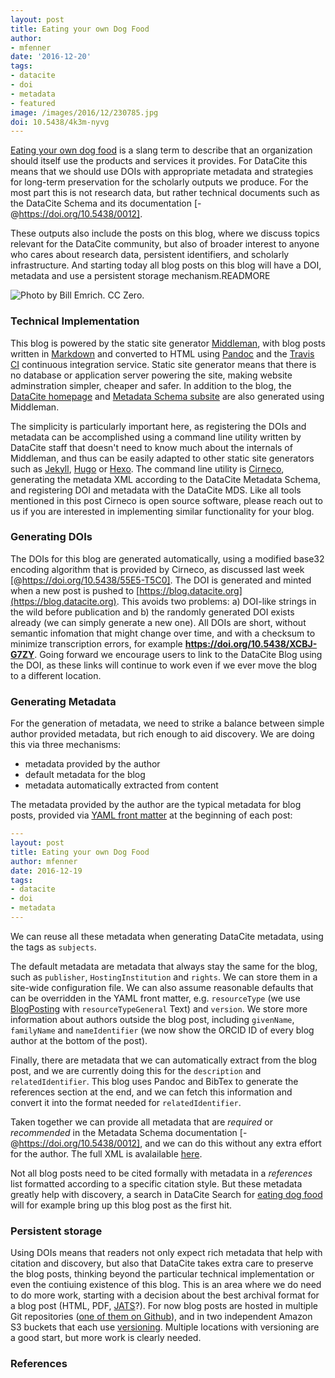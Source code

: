 ```yaml
---
layout: post
title: Eating your own Dog Food
author: 
- mfenner
date: '2016-12-20'
tags:
- datacite
- doi
- metadata
- featured
image: /images/2016/12/230785.jpg
doi: 10.5438/4k3m-nyvg
---
```

[Eating your own dog food](https://newrepublic.com/article/115349/dogfooding-tech-slang-working-out-glitches) is a slang term to describe that an organization should itself use the products and services it provides. For DataCite this means that we should use DOIs with appropriate metadata and strategies for long-term preservation for the scholarly outputs we produce. For the most part this is not research data, but rather technical documents such as the DataCite Schema and its documentation [-@https://doi.org/10.5438/0012].

These outputs also include the posts on this blog, where we discuss topics relevant for the DataCite community, but also of broader interest to anyone who cares about research data, persistent identifiers, and scholarly infrastructure. And starting today all blog posts on this blog will have a DOI, metadata and use a persistent storage mechanism.READMORE

![Photo by [Bill Emrich](https://www.pexels.com/photo/black-and-tan-yorkshire-terrier-puppy-230785/). [CC Zero](https://creativecommons.org/publicdomain/zero/1.0/).](/images/2016/12/230785.jpg)

### Technical Implementation

This blog is powered by the static site generator [Middleman](https://middlemanapp.com/), with blog posts written in [Markdown](http://commonmark.org/) and converted to HTML using [Pandoc](http://pandoc.org/) and the [Travis CI](https://travis-ci.org) continuous integration service. Static site generator means that there is no database or application server powering the site, making website adminstration simpler, cheaper and safer. In addition to the blog, the [DataCite homepage](https://www.datacite.org) and [Metadata Schema subsite](https://schema.datacite.org) are also generated using Middleman.

The simplicity is particularly important here, as registering the DOIs and metadata can be accomplished using a command line utility written by DataCite staff that doesn't need to know much about the internals of Middleman, and thus can be easily adapted to other static site generators such as [Jekyll](http://jekyllrb.com/), [Hugo](http://gohugo.io/) or [Hexo](https://hexo.io/). The command line utility is [Cirneco](https://github.com/datacite/cirneco), generating the metadata XML according to the DataCite Metadata Schema, and registering DOI and metadata with the DataCite MDS. Like all tools mentioned in this post Cirneco is open source software, please reach out to us if you are interested in implementing similar functionality for your blog.

### Generating DOIs

The DOIs for this blog are generated automatically, using a modified base32 encoding algorithm that is provided by Cirneco, as discussed last week [@https://doi.org/10.5438/55E5-T5C0]. The DOI is generated and minted when a new post is pushed to [https://blog.datacite.org](https://blog.datacite.org). This avoids two problems: a) DOI-like strings in the wild before publication and b) the randomly generated DOI exists already (we can simply generate a new one). All DOIs are short, without semantic infomation that might change over time, and with a checksum to minimize transcription errors, for example **https://doi.org/10.5438/XCBJ-G7ZY**. Going forward we encourage users to link to the DataCite Blog using the DOI, as these links will continue to work even if we ever move the blog to a different location.

### Generating Metadata

For the generation of metadata, we need to strike a  balance between simple author provided metadata, but rich enough to aid discovery. We are doing this via three mechanisms:

* metadata provided by the author
* default metadata for the blog
* metadata automatically extracted from content

The metadata provided by the author are the typical metadata for blog posts, provided via [YAML front matter](https://gohugo.io/content/front-matter/) at the beginning of each post:

```yaml
---
layout: post
title: Eating your own Dog Food
author: mfenner
date: 2016-12-19
tags:
- datacite
- doi
- metadata
---
```

We can reuse all these metadata when generating DataCite metadata, using the tags as `subjects`.

The default metadata are metadata that always stay the same for the blog, such as `publisher`, `HostingInstitution` and `rights`. We can store them in a site-wide configuration file. We can also assume reasonable defaults that can be overridden in the YAML front matter, e.g. `resourceType` (we use [BlogPosting](https://schema.org/BlogPosting) with `resourceTypeGeneral` Text) and `version`. We store more information about authors outside the blog post, including `givenName`, `familyName` and `nameIdentifier` (we now show the ORCID ID of every blog author at the bottom of the post).

Finally, there are metadata that we can automatically extract from the blog post, and we are currently doing this for the `description` and `relatedIdentifier`. This blog uses Pandoc and BibTex to generate the references section at the end, and we can fetch this information and convert it into the format needed for `relatedIdentifier`.

Taken together we can provide all metadata that are *required* or *recommended* in the Metadata Schema documentation [-@https://doi.org/10.5438/0012], and we can do this without any extra effort for the author. The full XML is avalailable [here](https://data.datacite.org/application/x-datacite+xml/10.5438/4K3M-NYVG).

Not all blog posts need to be cited formally with metadata in a *references* list formatted according to a specific citation style. But these metadata greatly help with discovery, a search in DataCite Search for [eating dog food](http://search.datacite.org/works?query=eating+dog+food) will for example bring up this blog post as the first hit.

### Persistent storage

Using DOIs means that readers not only expect rich metadata that help with citation and discovery, but also that DataCite takes extra care to preserve the blog posts, thinking beyond the particular technical implementation or even the contiuing existence of this blog. This is an area where we do need to do more work, starting with a decision about the best archival format for a blog post (HTML, PDF, [JATS](https://jats.nlm.nih.gov/)?). For now blog posts are hosted in multiple Git repositories ([one of them on Github](https://github.com/datacite/blog)), and in two independent Amazon S3 buckets that each use [versioning](http://docs.aws.amazon.com/AmazonS3/latest/dev/Versioning.html). Multiple locations with versioning are a good start, but more work is clearly needed.

### References
